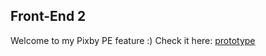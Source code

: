 ## Front-End 2 

Welcome to my Pixby PE feature :) Check it here: [prototype](https://pixby-static.netlify.app/)